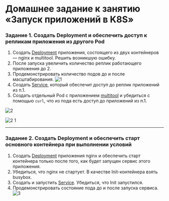 # Домашнее задание к занятию «Запуск приложений в K8S»

### Задание 1. Создать Deployment и обеспечить доступ к репликам приложения из другого Pod

1. Создать [Deployment](https://github.com/martishinid/kuber-homeworks/blob/main/1.3/deployment.yaml) приложения, состоящего из двух контейнеров — nginx и multitool. Решить возникшую ошибку.
2. После запуска увеличить количество реплик работающего приложения до 2.
3. Продемонстрировать количество подов до и после масштабирования.
   ![1](https://github.com/user-attachments/assets/cea3dd99-e913-4b72-9b8d-72926f72252e)
5. Создать [Service](https://github.com/martishinid/kuber-homeworks/blob/main/1.3/nginx-multitool-service.yaml), который обеспечит доступ до реплик приложений из п.1.
6. Создать отдельный Pod с приложением [multitool](https://github.com/martishinid/kuber-homeworks/blob/main/1.3/multitool-pod.yaml) и убедиться с помощью `curl`, что из пода есть доступ до приложений из п.1.
   
![2](https://github.com/user-attachments/assets/e242a66f-893d-493d-9e0a-464fe4410fb6)

![2 1](https://github.com/user-attachments/assets/a5747f86-61eb-40e3-a049-71b5204b46e9)

------

### Задание 2. Создать Deployment и обеспечить старт основного контейнера при выполнении условий

1. Создать [Deployment](https://github.com/martishinid/kuber-homeworks/blob/main/1.3/nginx-deployment.yaml) приложения nginx и обеспечить старт контейнера только после того, как будет запущен сервис этого приложения.
2. Убедиться, что nginx не стартует. В качестве Init-контейнера взять busybox.
3. Создать и запустить [Service](https://github.com/martishinid/kuber-homeworks/blob/main/1.3/nginx-service.yaml). Убедиться, что Init запустился.
4. Продемонстрировать состояние пода до и после запуска сервиса.
![3](https://github.com/user-attachments/assets/21477e92-f158-451b-8069-859347dd633c)

